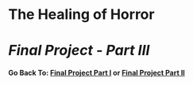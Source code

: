 # The Healing of Horror 
# _Final Project - Part III_

#### Go Back To: [Final Project Part I](final_project_Shambhavi.md) or [Final Project Part II](finalprojectparttwo.md)
